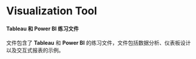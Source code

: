 # Visualization Tool

#### Tableau 和 Power BI 练习文件

文件包含了 **Tableau** 和 **Power BI** 的练习文件，文件包括数据分析、仪表板设计以及交互式报表的示例。
